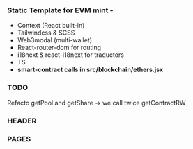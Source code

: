 ### Static Template for EVM mint -

- Context (React built-in)
- Tailwindcss & SCSS
- Web3modal (multi-wallet)
- React-router-dom for routing
- i18next & react-i18next for traductors
- TS 
- **smart-contract calls in src/blockchain/ethers.jsx**

### TODO 
Refacto getPool and getShare -> we call twice getContractRW

### HEADER


### PAGES
